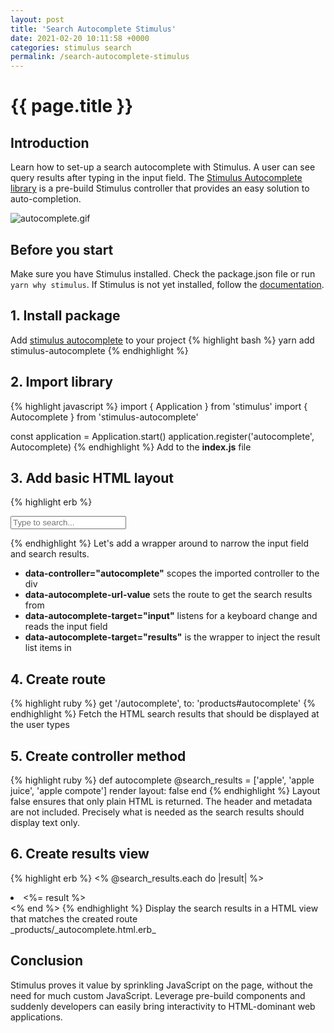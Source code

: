 ```yaml
---
layout: post
title: 'Search Autocomplete Stimulus'
date: 2021-02-20 10:11:58 +0000
categories: stimulus search
permalink: /search-autocomplete-stimulus
---
```


# {{ page.title }}

## Introduction

Learn how to set-up a search autocomplete with Stimulus. A user can see query results after typing in the input field. The [Stimulus Autocomplete library](https://github.com/afcapel/stimulus-autocomplete) is a pre-build Stimulus controller that provides an easy solution to auto-completion.

![autocomplete.gif](images/search-autocomplete.gif)

## Before you start

Make sure you have Stimulus installed. Check the package.json file or run `yarn why stimulus`. If Stimulus is not yet installed, follow the [documentation](https://stimulus.hotwire.dev/handbook/installing).

## 1. Install package

Add [stimulus autocomplete](https://github.com/afcapel/stimulus-autocomplete) to your project
{% highlight bash %}
yarn add stimulus-autocomplete
{% endhighlight %}

## 2. Import library

{% highlight javascript %}
import { Application } from 'stimulus'
import { Autocomplete } from 'stimulus-autocomplete'

const application = Application.start()
application.register('autocomplete', Autocomplete)
{% endhighlight %}
Add to the **index.js** file

## 3. Add basic HTML layout

{% highlight erb %}
<div class="max-w-xs mx-auto bg-white">

  <div data-controller="autocomplete" data-autocomplete-url-value="/autocomplete">
    <input type="text" class="w-full" data-autocomplete-target="input"
            placeholder='Type to search...'/>
    <ul data-autocomplete-target="results"></ul>
  </div>

</div>
{% endhighlight %}
Let's add a wrapper around to narrow the input field and search results.

- **data-controller="autocomplete"** scopes the imported controller to the div
- **data-autocomplete-url-value** sets the route to get the search results from
- **data-autocomplete-target="input"** listens for a keyboard change and reads the input field
- **data-autocomplete-target="results"** is the wrapper to inject the result list items in

## 4. Create route

{% highlight ruby %}
get '/autocomplete', to: 'products#autocomplete'
{% endhighlight %}
Fetch the HTML search results that should be displayed at the user types

## 5. Create controller method

{% highlight ruby %}
def autocomplete
@search_results = ['apple', 'apple juice', 'apple compote']
render layout: false
end
{% endhighlight %}
Layout false ensures that only plain HTML is returned. The header and metadata are not included. Precisely what is needed as the search results should display text only.

## 6. Create results view

{% highlight erb %}
<% @search_results.each do |result| %>

  <li role="option" ><%= result %></li>
<% end %>
{% endhighlight %}
Display the search results in a HTML view that matches the created route<br>_products/_autocomplete.html.erb_

## Conclusion

Stimulus proves it value by sprinkling JavaScript on the page, without the need for much custom JavaScript. Leverage pre-build components and suddenly developers can easily bring interactivity to HTML-dominant web applications.
